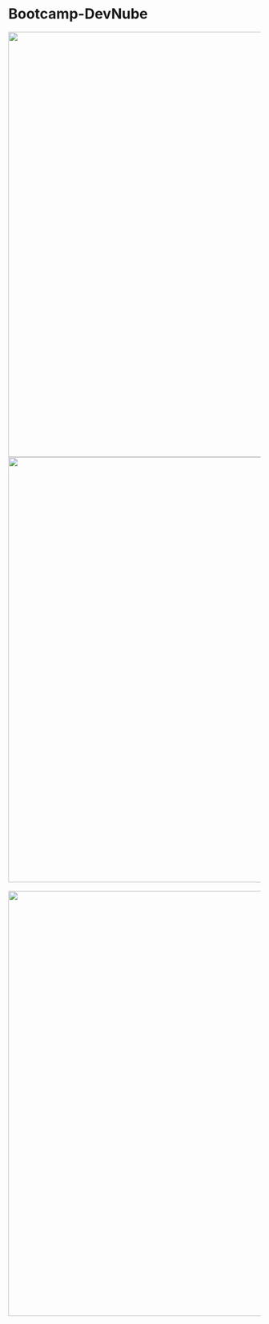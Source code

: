# Bootcamp-DevNube
<div align="center">
<div align="center">
<img src="https://github.com/euroberta/Bootcamp-DevNube/assets/110033143/5823534e-5eb9-4f4c-a0a1-e6842a5a81e7.png" width="850px" />
</div>

  
  
<img src="https://user-images.githubusercontent.com/110033143/232314759-d4ee9357-502f-42f1-981a-964907ecc273.png" width="850px" />
</div>
<br>

<div align="center">
<img src="https://user-images.githubusercontent.com/110033143/232853697-abf2fc4f-d3f1-4265-8121-58accb4b771c.png" width="850px" />
</div>

